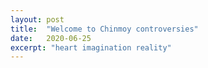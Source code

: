 ```yaml
---
layout: post
title:  "Welcome to Chinmoy controversies"
date:   2020-06-25
excerpt: "heart imagination reality"
---
```


